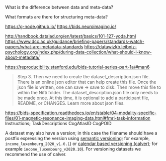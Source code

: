 




What is the difference between data and meta-data?

What formats are there for structuring meta-data?

https://g-node.github.io/
https://bids.neuroimaging.io/

http://handbook.datalad.org/en/latest/basics/101-127-yoda.html
https://www.dcc.ac.uk/guidance/briefing-papers/standards-watch-papers/what-are-metadata-standards
https://datawizkb.leibniz-psychology.org/index.php/during-data-collection/what-should-i-know-about-metadata/


https://reproducibility.stanford.edu/bids-tutorial-series-part-1a/#man6


> Step 3. Then we need to create the dataset_description.json file. There is an online json editor that can help create this file. Once the json file is written, one can save -> save to disk. Then move this file to within the Nifti folder. The dataset_description.json file only needs to be made once. At this time, it is optional to add a participant file, README, or CHANGES. Learn more about json files. 

https://bids-specification.readthedocs.io/en/stable/04-modality-specific-files/01-magnetic-resonance-imaging-data.html#fmri-task-information
Instructions; 
TaskDescriptions
CogAtlasID
CogPOID



A dataset may also have a version; in this case the filename should have a postfix expressing the version using [semantic versioning](https://semver.org/); for example, `income_luxembourg_2020_v1.0.1`) or [calendar based versioning (calver)](https://calver.org); for example `income_luxembourg_v2020.10`). For versioning datasets we recommend the use of calver.
